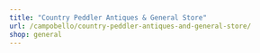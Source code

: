 ```yaml
---
title: "Country Peddler Antiques & General Store"
url: /campobello/country-peddler-antiques-and-general-store/
shop: general
---
```

